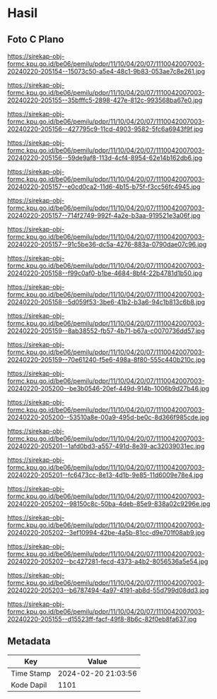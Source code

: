 # Hasil

## Foto C Plano

https://sirekap-obj-formc.kpu.go.id/be06/pemilu/pdpr/11/10/04/20/07/1110042007003-20240220-205154--15073c50-a5e4-48c1-9b83-053ae7c8e261.jpg

https://sirekap-obj-formc.kpu.go.id/be06/pemilu/pdpr/11/10/04/20/07/1110042007003-20240220-205155--35bfffc5-2898-427e-812c-993568ba67e0.jpg

https://sirekap-obj-formc.kpu.go.id/be06/pemilu/pdpr/11/10/04/20/07/1110042007003-20240220-205156--427795c9-11cd-4903-9582-5fc6a6943f9f.jpg

https://sirekap-obj-formc.kpu.go.id/be06/pemilu/pdpr/11/10/04/20/07/1110042007003-20240220-205156--59de9af8-113d-4cf4-8954-62e14b162db6.jpg

https://sirekap-obj-formc.kpu.go.id/be06/pemilu/pdpr/11/10/04/20/07/1110042007003-20240220-205157--e0cd0ca2-11d6-4b15-b75f-f3cc56fc4945.jpg

https://sirekap-obj-formc.kpu.go.id/be06/pemilu/pdpr/11/10/04/20/07/1110042007003-20240220-205157--714f2749-992f-4a2e-b3aa-919521e3a06f.jpg

https://sirekap-obj-formc.kpu.go.id/be06/pemilu/pdpr/11/10/04/20/07/1110042007003-20240220-205157--91c5be36-dc5a-4276-883a-0790dae07c96.jpg

https://sirekap-obj-formc.kpu.go.id/be06/pemilu/pdpr/11/10/04/20/07/1110042007003-20240220-205158--f99c0af0-b1be-4684-8bf4-22b4781d1b50.jpg

https://sirekap-obj-formc.kpu.go.id/be06/pemilu/pdpr/11/10/04/20/07/1110042007003-20240220-205158--5d059f53-3be6-41b2-b3a6-94c1b813c6b8.jpg

https://sirekap-obj-formc.kpu.go.id/be06/pemilu/pdpr/11/10/04/20/07/1110042007003-20240220-205159--8ab38552-fb57-4b71-b67a-c0070736dd57.jpg

https://sirekap-obj-formc.kpu.go.id/be06/pemilu/pdpr/11/10/04/20/07/1110042007003-20240220-205159--70e61240-f5e6-498a-8f80-555c440b210c.jpg

https://sirekap-obj-formc.kpu.go.id/be06/pemilu/pdpr/11/10/04/20/07/1110042007003-20240220-205200--be3b0546-20ef-449d-914b-1006b9d27b46.jpg

https://sirekap-obj-formc.kpu.go.id/be06/pemilu/pdpr/11/10/04/20/07/1110042007003-20240220-205200--53510a8e-00a9-495d-be0c-8d366f985cde.jpg

https://sirekap-obj-formc.kpu.go.id/be06/pemilu/pdpr/11/10/04/20/07/1110042007003-20240220-205201--1afd0bd3-a557-491d-8e39-ac32039031ec.jpg

https://sirekap-obj-formc.kpu.go.id/be06/pemilu/pdpr/11/10/04/20/07/1110042007003-20240220-205201--fc6473cc-8e13-4d1b-9e85-11d6009e78e4.jpg

https://sirekap-obj-formc.kpu.go.id/be06/pemilu/pdpr/11/10/04/20/07/1110042007003-20240220-205202--98150c8c-50ba-4deb-85e9-838a02c9296e.jpg

https://sirekap-obj-formc.kpu.go.id/be06/pemilu/pdpr/11/10/04/20/07/1110042007003-20240220-205202--3ef10994-42be-4a5b-81cc-d9e701f08ab9.jpg

https://sirekap-obj-formc.kpu.go.id/be06/pemilu/pdpr/11/10/04/20/07/1110042007003-20240220-205202--bc427281-fecd-4373-a4b2-8056536a5e54.jpg

https://sirekap-obj-formc.kpu.go.id/be06/pemilu/pdpr/11/10/04/20/07/1110042007003-20240220-205203--b6787494-4a97-4191-ab8d-55d799d08dd3.jpg

https://sirekap-obj-formc.kpu.go.id/be06/pemilu/pdpr/11/10/04/20/07/1110042007003-20240220-205155--d15523ff-facf-49f8-8b6c-82f0eb8fa637.jpg


## Metadata

| Key        | Value               |
| ---------- | ------------------- |
| Time Stamp | 2024-02-20 21:03:56 |
| Kode Dapil | 1101                |



